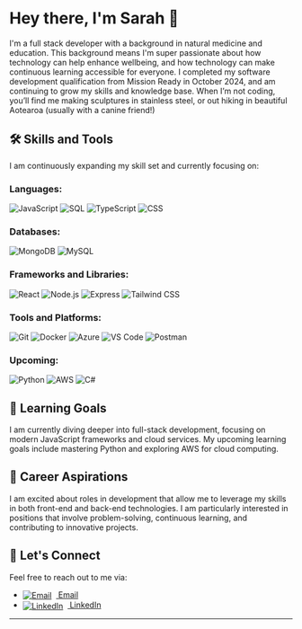 # Hey there, I'm Sarah 👋

I'm a full stack developer with a background in natural medicine and education. This background means I'm super passionate about how technology can help enhance wellbeing, and how technology can make continuous learning accessible for everyone.
I completed my software development qualification from Mission Ready in October 2024, and am continuing to grow my skills and knowledge base. 
When I’m not coding, you’ll find me making sculptures in stainless steel, or out hiking in beautiful Aotearoa (usually with a canine friend!)

## 🛠️ Skills and Tools

I am continuously expanding my skill set and currently focusing on:

### **Languages:**
<p align="left">
  <img src="https://img.icons8.com/color/48/000000/javascript.png" alt="JavaScript"/>
  <img src="https://img.icons8.com/ios/50/e1c542/sql.png" alt="SQL"/>
  <img src="https://img.icons8.com/color/48/000000/typescript.png" alt="TypeScript"/>
  <img src="https://img.icons8.com/color/48/000000/css3.png" alt="CSS" />
</p>


### **Databases:**
<p align="left">
  <img src="https://img.icons8.com/color/48/000000/mongodb.png" alt="MongoDB"/>
  <img src="https://img.icons8.com/ios/50/e1c542/mysql-logo.png" alt="MySQL"/>
</p>

### **Frameworks and Libraries:**
<p align="left">
  <img src="https://img.icons8.com/color/48/000000/react-native.png" alt="React"/>
  <img src="https://img.icons8.com/color/48/000000/nodejs.png" alt="Node.js"/>
  <img src="https://img.icons8.com/ios/50/FFFFFF/express-js.png" alt="Express"/>
  <img src="https://img.icons8.com/color/48/000000/tailwindcss.png" alt="Tailwind CSS"/>
  
 
</p>



### **Tools and Platforms:**
<p align="left">
  <img src="https://img.icons8.com/color/48/000000/git.png" alt="Git"/>
  <img src="https://img.icons8.com/color/48/000000/docker.png" alt="Docker"/>
  <img src="https://img.icons8.com/color/48/000000/azure-1.png" alt="Azure"/>
  <img src="https://img.icons8.com/color/48/000000/visual-studio-code-2019.png" alt="VS Code"/>
  <img src="https://img.icons8.com/dusk/48/000000/postman-api.png" alt="Postman"/>
</p>

### **Upcoming:**
<p align="left">
  <img src="https://img.icons8.com/color/48/000000/python.png" alt="Python"/>
  <img src="https://img.icons8.com/color/48/000000/amazon-web-services.png" alt="AWS"/>
  <img src="https://img.icons8.com/color/48/000000/c-sharp-logo.png" alt="C#"/>
</p>


## 🌱 Learning Goals

I am currently diving deeper into full-stack development, focusing on modern JavaScript frameworks and cloud services. My upcoming learning goals include mastering Python and exploring AWS for cloud computing.

## 🎯 Career Aspirations

I am excited about roles in development that allow me to leverage my skills in both front-end and back-end technologies. I am particularly interested in positions that involve problem-solving, continuous learning, and contributing to innovative projects.

## 💬 Let's Connect

Feel free to reach out to me via:
- <a href="mailto:sarahclarke.dev@gmail.com">
  <img src="https://img.icons8.com/material-outlined/24/f5f5dc/email.png" alt="Email" style="vertical-align:middle; margin-right:8px;">
  Email
  </a>
- <a href="https://www.linkedin.com/in/sarah-clarke-40aa8030b">
  <img src="https://img.icons8.com/material-outlined/24/f5f5dc/linkedin.png" alt="LinkedIn" style="vertical-align:middle; margin-right:8px;">
  LinkedIn
  </a>

---











